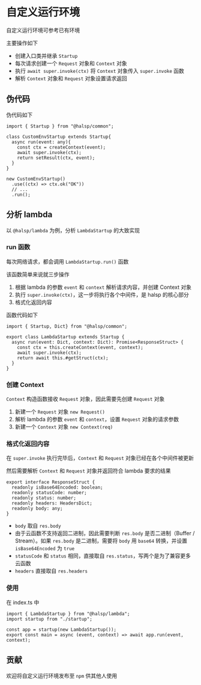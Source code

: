 # 自定义运行环境

自定义运行环境可参考已有环境

主要操作如下

- 创建入口类并继承 `Startup`
- 每次请求创建一个 `Request` 对象和 `Context` 对象
- 执行 `await super.invoke(ctx)` 将 `Context` 对象传入 `super.invoke` 函数
- 解析 `Context` 对象和 `Request` 对象设置请求返回

## 伪代码

伪代码如下

```TS
import { Startup } from "@halsp/common";

class CustomEnvStartup extends Startup{
  async run(event: any){
    const ctx = createContext(event);
    await super.invoke(ctx);
    return setResult(ctx, event);
  }
}

new CustomEnvStartup()
  .use((ctx) => ctx.ok("OK"))
  // ...
  .run();
```

## 分析 lambda

以 `@halsp/lambda` 为例，分析 `LambdaStartup` 的大致实现

### run 函数

每次网络请求，都会调用 `LambdaStartup.run()` 函数

该函数简单来说就三步操作

1. 根据 lambda 的参数 `event` 和 `context` 解析请求内容，并创建 Context 对象
2. 执行 `super.invoke(ctx)`，这一步将执行各个中间件，是 halsp 的核心部分
3. 格式化返回内容

函数代码如下

```TS
import { Startup, Dict} from "@halsp/common";

export class LambdaStartup extends Startup {
  async run(event: Dict, context: Dict): Promise<ResponseStruct> {
    const ctx = this.createContext(event, context);
    await super.invoke(ctx);
    return await this.#getStruct(ctx);
  }
}
```

### 创建 Context

`Context` 构造函数接收 `Request` 对象，因此需要先创建 `Request` 对象

1. 新建一个 `Request` 对象 `new Request()`
2. 解析 lambda 的参数 `event` 和 `context`，设置 `Request` 对象的请求参数
3. 新建一个 `Context` 对象 `new Context(req)`

### 格式化返回内容

在 `super.invoke` 执行完毕后，`Context` 和 `Request` 对象已经在各个中间件被更新

然后需要解析 `Context` 和 `Request` 对象并返回符合 lambda 要求的结果

```TS
export interface ResponseStruct {
  readonly isBase64Encoded: boolean;
  readonly statusCode: number;
  readonly status: number;
  readonly headers: HeadersDict;
  readonly body: any;
}
```

- `body` 取自 `res.body`
- 由于云函数不支持返回二进制，因此需要判断 `res.body` 是否二进制（Buffer / Stream）。如果 `res.body` 是二进制，需要将 `body` 用 `base64` 转换，并设置 `isBase64Encoded` 为 `true`
- `statusCode` 和 `status` 相同，直接取自 `res.status`，写两个是为了兼容更多云函数
- `headers` 直接取自 `res.headers`

### 使用

在 index.ts 中

```TS
import { LambdaStartup } from "@halsp/lambda";
import startup from "./startup";

const app = startup(new LambdaStartup());
export const main = async (event, context) => await app.run(event, context);
```

## 贡献

欢迎将自定义运行环境发布至 `npm` 供其他人使用
